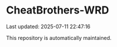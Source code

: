 # CheatBrothers-WRD

Last updated: 2025-07-11 22:47:16

This repository is automatically maintained.
